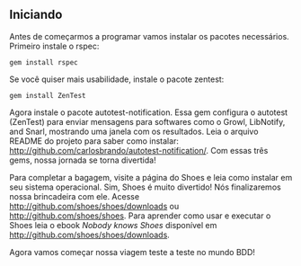## Iniciando 

Antes de começarmos a programar vamos instalar os pacotes necessários. Primeiro instale o rspec: 

	gem install rspec
	
Se você quiser mais usabilidade, instale o pacote zentest:

	gem install ZenTest
	
Agora instale o pacote autotest-notification. Essa gem configura o autotest (ZenTest) para enviar mensagens para softwares como o Growl, LibNotify, and Snarl, mostrando uma janela com os resultados. Leia o arquivo README do projeto para saber como instalar: http://github.com/carlosbrando/autotest-notification/. Com essas três gems, nossa jornada se torna divertida!

Para completar a bagagem, visite a página do Shoes e leia como instalar em seu sistema operacional. Sim, Shoes é muito divertido! Nós finalizaremos nossa brincadeira com ele. Acesse http://github.com/shoes/shoes/downloads ou http://github.com/shoes/shoes. Para aprender como usar e executar o Shoes leia o ebook *Nobody knows Shoes* disponível em http://github.com/shoes/shoes/downloads.

Agora vamos começar nossa viagem teste a teste no mundo BDD!
